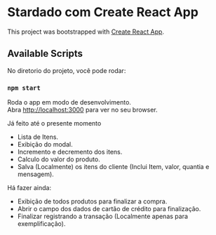# Stardado com Create React App
This project was bootstrapped with [Create React App](https://github.com/facebook/create-react-app).

## Available Scripts
No diretorio do projeto, você pode rodar:
### `npm start`

Roda o app em modo de desenvolvimento.\
Abra [http://localhost:3000](http://localhost:3000) para ver no seu browser.

Já feito até o presente momento
 - Lista de Itens.
 - Exibição do modal.
 - Incremento e decremento dos itens.
 - Calculo do valor do produto.
 - Salva (Localmente) os itens do cliente (Inclui Item, valor, quantia e mensagem).

Há fazer ainda:
 - Exibição de todos produtos para finalizar a compra.
 - Abrir o campo dos dados de cartão de crédito para finalização.
 - Finalizar registrando a transação (Localmente apenas para exemplificação). 
